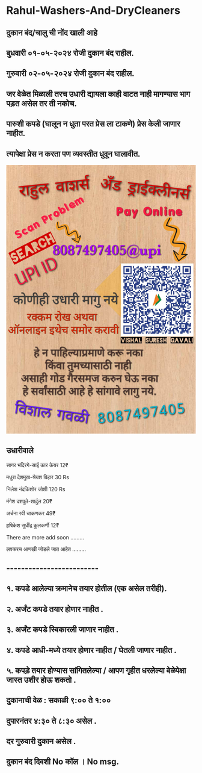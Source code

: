# Rahul-Washers-And-DryCleaners

## **दुकान बंद/चालु ची नोंद खाली आहे**

## **बुधवारी ०१-०५-२०२४ रोजी दुकान बंद राहील.**

## **गुरुवारी ०२-०५-२०२४ रोजी दुकान बंद राहील.**



## **जर वेळेत मिळाली तरच उधारी द्यायला काही वाटत नाही मागण्यास भाग पड़त असेल तर ती नकोच.**


## **पारुशी कपडे (घालून न धुता परत प्रेस ला टाकणे) प्रेस केली जाणार नाहीत.**
## **त्यापेक्षा प्रेस न करता पण व्यवस्तीत धुवून घालावीत.**

![Udhari Image](2.jpg)


## **उधारीवाले**

सागर भदिरगे-साई कार केयर 12₹

मधुरा देशमुख-श्रेयश विहार 30 Rs

निलेश नंदकिशोर जोशी 120 Rs

मंगेश दशपुते-शार्दुल 20₹ 

अर्चना रवी चाकणकर 49₹

हृषिकेश सुधींद्र कुलकर्णी 12₹

There are more add soon .........

लवकरच आणखी जोडले जात आहेत .........

## -------------------------

## **१. कपडे आलेल्या क्रमानेच तयार होतील (एक असेल तरीही).**

## **२. अर्जंट कपडे तयार होणार नाहीत .**

## **३. अर्जंट कपडे स्विकारली जाणार नाहीत .** 

## **४. कपडे आधी-मध्ये तयार होणार नाहीत  / घेतली जाणार नाहीत .**

## **५. कपड़े तयार होण्यास सांगितलेल्या / आपण गृहीत धरलेल्या   वेळेपेक्षा जास्त उशीर होऊ शकतो .** 


## **दुकानाची वेळ :  सकाळी ९:०० ते १:००**
## **दुपारनंतर ४:३० ते ८:३० असेल .**
## **दर गुरुवारी दुकान असेल .**

## **दुकान बंद दिवशी No कॉल । No msg.**